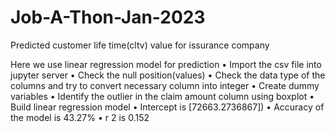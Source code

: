 # Job-A-Thon-Jan-2023
Predicted customer life time(cltv) value for issurance company

Here we use linear regression model for prediction
• Import the csv file into jupyter server
• Check the null position(values)
• Check the data type of the columns and try to convert necessary column into 
integer
• Create dummy variables
• Identify the outlier in the claim amount column using boxplot
• Build linear regression model 
• Intercept is [72663.2736867])
• Accuracy of the model is 43.27%
• r 2 is 0.152
